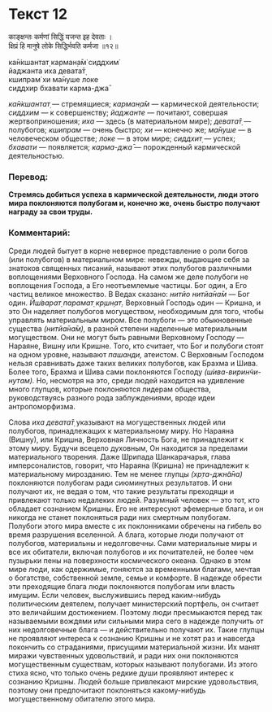 # Текст 12

काङ्क्षन्तः कर्मणां सिद्धिं यजन्त इह देवताः ।  
क्षिप्रं हि मानुषे लोके सिद्धिर्भवति कर्मजा ॥१२॥

ка̄н̇кшантат̣ карман̣а̄м̇ сиддхим̇  
йаджанта иха девата̄т̣  
кшипрам̇ хи ма̄нуше локе  
сиддхир бхавати карма-джа̄

_ка̄н̇кшантат̣_ — стремящиеся; _карман̣а̄м_ — кармической деятельности; _сиддхим_ — к совершенству; _йаджанте_ — почитают, совершая жертвоприношения; _иха_ — здесь (в материальном мире); _девата̄т̣_ — полубогов; _кшипрам_ — очень быстро; _хи_ — конечно же; _ма̄нуше_ — в человеческом обществе; _локе_ — в этом мире; _сиддхит̣_ — успех; _бхавати_ — появляется; _карма-джа̄_ — порожденный кармической деятельностью.

### Перевод:

**Стремясь добиться успеха в кармической деятельности, люди этого мира поклоняются полубогам и, конечно же, очень быстро получают награду за свои труды.**

### Комментарий:

Среди людей бытует в корне неверное представление о роли богов (или полубогов) в материальном мире: невежды, выдающие себя за знатоков священных писаний, называют этих полубогов различными воплощениями Верховного Господа. На самом же деле полубоги не воплощения Господа, а Его неотъемлемые частицы. Бог один, а Его частиц великое множество. В Ведах сказано: _нитйо нитйа̄на̄м_ — Бог один. _Ӣш́варат̣ парамат̣ кр̣шн̣ат̣._ Верховный Господь один — Кришна, и это Он наделяет полубогов могуществом, необходимым для того, чтобы управлять материальным миром. Все полубоги — это обыкновенные существа _(нитйа̄на̄м),_ в разной степени наделенные материальным могуществом. Они не могут быть равными Верховному Господу — Нараяне, Вишну или Кришне. Того, кто считает, что Бог и полубоги стоят на одном уровне, называют _пашанди,_ атеистом. С Верховным Господом нельзя сравнивать даже таких великих полубогов, как Брахма и Шива. Более того, Брахма и Шива сами поклоняются Господу _(ш́ива-вирин̃чи-нутам)._ Но, несмотря на это, среди людей находится на удивление много глупцов, которые поклоняются лидерам общества, руководствуясь разного рода заблуждениями, вроде идеи антропоморфизма.

Слова _иха девата̄т̣_ указывают на могущественных людей или полубогов, принадлежащих к материальному миру. Но Нараяна (Вишну), или Кришна, Верховная Личность Бога, не принадлежит к этому миру. Будучи всецело духовным, Он находится за пределами материального творения. Даже Шрипада Шанкарачарья, глава имперсоналистов, говорит, что Нараяна (Кришна) не принадлежит к материальному мирозданию. Тем не менее глупцы _(хр̣та-джн̃а̄на)_ поклоняются полубогам ради сиюминутных результатов. И они получают их, не ведая о том, что такие результаты преходящи и привлекают только недалеких людей. Разумный человек — это тот, кто обладает сознанием Кришны. Его не интересуют эфемерные блага, и он никогда не станет поклоняться ради них смертным полубогам. Полубоги этого мира вместе с их поклонниками обречены на гибель во время разрушения вселенной. А блага, которые люди получают от полубогов, материальны и недолговечны. Сами материальные миры и все их обитатели, включая полубогов и их почитателей, не более чем пузырьки пены на поверхности космического океана. Однако в этом мире люди, как одержимые, гоняются за временными благами, мечтая о богатстве, собственной земле, семье и комфорте. В надежде обрести эти преходящие блага люди поклоняются полубогам или власть имущим. Если человек, выслужившись перед каким-нибудь политическим деятелем, получает министерский портфель, он считает это величайшим достижением. Поэтому люди пресмыкаются перед так называемыми вождями или сильными мира сего в надежде получить от них недолговечные блага — и действительно получают их. Такие глупцы не проявляют интереса к сознанию Кришны и не хотят раз и навсегда покончить со страданиями, присущими материальной жизни. Их манят миражи чувственных удовольствий, и ради них они поклоняются могущественным существам, которых называют полубогами. Из этого стиха ясно, что только очень редкие души проявляют интерес к сознанию Кришны. Людей больше привлекают мирские удовольствия, поэтому они предпочитают поклоняться какому-нибудь могущественному обитателю этого мира.